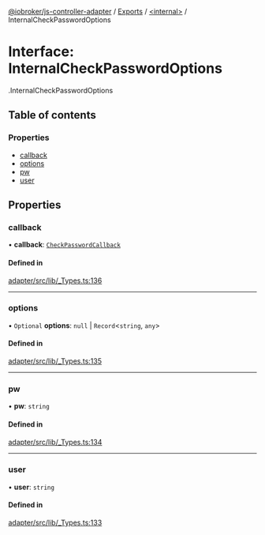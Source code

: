 [@iobroker/js-controller-adapter](../README.md) / [Exports](../modules.md) / [<internal\>](../modules/internal_.md) / InternalCheckPasswordOptions

# Interface: InternalCheckPasswordOptions

[<internal>](../modules/internal_.md).InternalCheckPasswordOptions

## Table of contents

### Properties

- [callback](internal_.InternalCheckPasswordOptions.md#callback)
- [options](internal_.InternalCheckPasswordOptions.md#options)
- [pw](internal_.InternalCheckPasswordOptions.md#pw)
- [user](internal_.InternalCheckPasswordOptions.md#user)

## Properties

### callback

• **callback**: [`CheckPasswordCallback`](../modules/internal_.md#checkpasswordcallback)

#### Defined in

[adapter/src/lib/_Types.ts:136](https://github.com/ioBroker/ioBroker.js-controller/blob/c7ef56a8/packages/adapter/src/lib/_Types.ts#L136)

___

### options

• `Optional` **options**: ``null`` \| `Record`<`string`, `any`\>

#### Defined in

[adapter/src/lib/_Types.ts:135](https://github.com/ioBroker/ioBroker.js-controller/blob/c7ef56a8/packages/adapter/src/lib/_Types.ts#L135)

___

### pw

• **pw**: `string`

#### Defined in

[adapter/src/lib/_Types.ts:134](https://github.com/ioBroker/ioBroker.js-controller/blob/c7ef56a8/packages/adapter/src/lib/_Types.ts#L134)

___

### user

• **user**: `string`

#### Defined in

[adapter/src/lib/_Types.ts:133](https://github.com/ioBroker/ioBroker.js-controller/blob/c7ef56a8/packages/adapter/src/lib/_Types.ts#L133)
